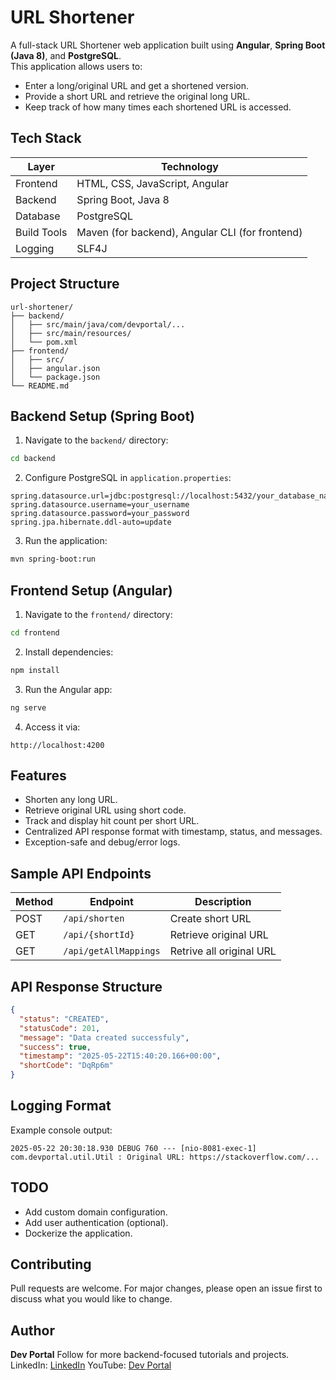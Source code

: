 # URL Shortener

A full-stack URL Shortener web application built using **Angular**, **Spring Boot (Java 8)**, and **PostgreSQL**.  
This application allows users to:
- Enter a long/original URL and get a shortened version.
- Provide a short URL and retrieve the original long URL.
- Keep track of how many times each shortened URL is accessed.

## Tech Stack

| Layer         | Technology              |
|--------------|--------------------------|
| Frontend     | HTML, CSS, JavaScript, Angular |
| Backend      | Spring Boot, Java 8       |
| Database     | PostgreSQL                |
| Build Tools  | Maven (for backend), Angular CLI (for frontend) |
| Logging      | SLF4J  |

## Project Structure

```
url-shortener/
├── backend/
│   ├── src/main/java/com/devportal/...
│   ├── src/main/resources/
│   └── pom.xml
├── frontend/
│   ├── src/
│   ├── angular.json
│   └── package.json
└── README.md

```

## Backend Setup (Spring Boot)

1. Navigate to the `backend/` directory:
```bash
cd backend
```

2. Configure PostgreSQL in `application.properties`:

```properties
spring.datasource.url=jdbc:postgresql://localhost:5432/your_database_name
spring.datasource.username=your_username
spring.datasource.password=your_password
spring.jpa.hibernate.ddl-auto=update
```

3. Run the application:

```bash
mvn spring-boot:run
```

## Frontend Setup (Angular)

1. Navigate to the `frontend/` directory:

```bash
cd frontend
```

2. Install dependencies:

```bash
npm install
```

3. Run the Angular app:

```bash
ng serve
```

4. Access it via:

```
http://localhost:4200
```

## Features

* Shorten any long URL.
* Retrieve original URL using short code.
* Track and display hit count per short URL.
* Centralized API response format with timestamp, status, and messages.
* Exception-safe and debug/error logs.

## Sample API Endpoints

| Method | Endpoint              | Description               |
| ------ | ----------------------| ------------------------- |
| POST   | `/api/shorten`        | Create short URL          |
| GET    | `/api/{shortId}`      | Retrieve original URL     |
| GET    | `/api/getAllMappings` | Retrive all original URL  |

## API Response Structure

```json
{
  "status": "CREATED",
  "statusCode": 201,
  "message": "Data created successfuly",
  "success": true,
  "timestamp": "2025-05-22T15:40:20.166+00:00",
  "shortCode": "DqRp6m"
}
```

## Logging Format

Example console output:

```
2025-05-22 20:30:18.930 DEBUG 760 --- [nio-8081-exec-1] com.devportal.util.Util : Original URL: https://stackoverflow.com/...
```

## TODO

* Add custom domain configuration.
* Add user authentication (optional).
* Dockerize the application.

## Contributing

Pull requests are welcome. For major changes, please open an issue first to discuss what you would like to change.

## Author

**Dev Portal**
Follow for more backend-focused tutorials and projects.
LinkedIn: [LinkedIn](https://www.linkedin.com/in/nakul-mitra-microservices-spring-boot-java-postgresql/)
YouTube: [Dev Portal](https://www.youtube.com/@DevPortal2114)
